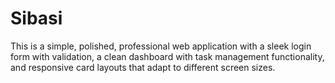 # Sibasi
This is a simple, polished, professional web application with a sleek login form with validation, a clean dashboard with task management functionality, and responsive card layouts that adapt to different screen sizes.
